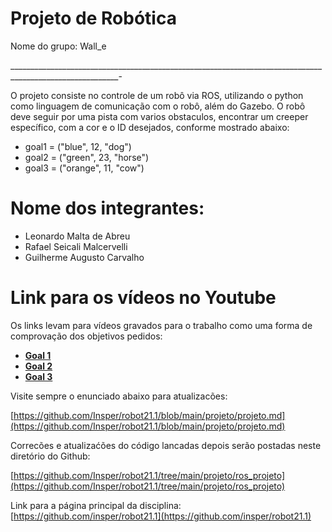 # Projeto de Robótica 

Nome do grupo: Wall_e

_________________________________________________________________________________________________________-

O projeto consiste no controle de um robô via ROS, utilizando o python como linguagem de comunicação com o robô, além do Gazebo.
O robô deve seguir por uma pista com varios obstaculos, encontrar um creeper específico, com a cor e o ID desejados, conforme mostrado abaixo:
* goal1 = ("blue", 12, "dog")
* goal2 = ("green", 23, "horse")
* goal3 = ("orange", 11, "cow")

# Nome dos integrantes: 

* Leonardo Malta de Abreu
* Rafael Seicali Malcervelli
* Guilherme Augusto Carvalho

# Link para os vídeos no Youtube
Os links levam para vídeos gravados para o trabalho como uma forma de comprovação dos objetivos pedidos:
* <a href="https://youtu.be/GZ1Dfv3QzAo"><b>Goal 1</b></a>
* <a href="https://youtu.be/tEecQPKFl0o"><b>Goal 2</b></a>
* <a href="https://youtu.be/f4Mtdh4Ualg"><b>Goal 3</b></a>

Visite sempre o enunciado abaixo para atualizacões: 

[https://github.com/Insper/robot21.1/blob/main/projeto/projeto.md](https://github.com/Insper/robot21.1/blob/main/projeto/projeto.md)


Correcões e atualizaćões do código lancadas depois serão postadas neste diretório do Github: 

[https://github.com/Insper/robot21.1/tree/main/projeto/ros_projeto](https://github.com/Insper/robot21.1/tree/main/projeto/ros_projeto)


Link para a página principal da disciplina: 
[https://github.com/insper/robot21.1](https://github.com/insper/robot21.1)


